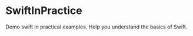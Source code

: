 SwiftInPractice
===============

Demo swift in practical examples. Help you understand the basics of Swift.
